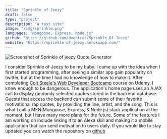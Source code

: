 ```yaml
---
title: "Sprinkle of Jeezy"
draft: false
type: "project"
description: "A test site"
image: "/img/sprinkle.png"
languages: "Mongoose, Express, Node.js"
github: "https://github.com/dvontrec/Sprinkle-Of-Jeezy"
website: "https://sprinkle-of-jeezy.herokuapp.com/"
---
```

<div class="text-center">
	<img class="img-fluid float-center rounded img-thumbnail" src="/img/sprinkle.png" alt="Screenshot of Sprinkle of jeezy Quote Generator">
</div>
<div class="description">
	<p>I consider Sprinkle of Jeezy to be my baby.  I came up with the idea when I first started programming, after seeing a similar app gain popularity on twitter, but at the time I had no knowledge of how to make it.  After completing <span><a href="https://www.udemy.com/share/100026/">Colt Steele's Web Develeper Bootcamp</a></span> course on Udemy, I knew enough to be dangerous.  The application's home page uses an AJAX call to display randomly selected quotes stored in the backend database.  Guests that access the backend can submit some of their favorite motivational rap quotes, by providing the line, artist, and the song.  This is what I call a MEN(Mongoose, Express, & Node.js) stack application at the moment, but I have many more plans for the future. Some of the features I am working on include linking it to an Alexa skill and making it a mobile application that can send motivation to users daily.  If you would like to stay updated you can watch the repository on <span><a href="https://github.com/dvontrec/Sprinkle-Of-Jeezy">github</a></span></p>
</div>
<div style="display:flex;justify-content:space-around;">
	<a href="https://github.com/dvontrec/Sprinkle-Of-Jeezy"><i class="fab fa-github fa-2x"></i></a>
	<a href="https://sprinkle-of-jeezy.herokuapp.com/"><i class="fas fa-link fa-2x"></i></a>
</div>
